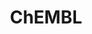 ---
bigquery: https://console.cloud.google.com/bigquery?p=patents-public-data&d=ebi_chembl&page=dataset
citation: '"The ChEMBL database in 2017." Anna Gaulton, Anne Hersey, Michał Nowotka,
  A Patrícia Bento, Jon Chambers, David Mendez, Prudence Mutowo, Francis Atkinson,
  Louisa J Bellis, Elena Cibrián-Uhalte, Mark Davies, Nathan Dedman, Anneli Karlsson,
  María Paula Magariños, John P Overington, George Papadatos, Ines Smit, Andrew R
  Leach Nucleic acids Research (2017) 45 (Database Issue), D945-D954'
contributors: European Bioinformatics Institute
cost: None
description: ChEMBL Data is a manually curated database of small molecules used in
  drug discovery, including information about existing patented drugs.
documentation: 'schema: https://www.ebi.ac.uk/chembl/db_schema


  '
last_edit: 04/05/2022, 16:38:39
location: https://console.cloud.google.com/marketplace/product/google_patents_public_datasets/chembl
maintained_by: EMBL-EBI, an outstation of European Molecular Biology Laboratory
related_publications: '

  ChEMBL: towards direct deposition of bioassay data.


  Mendez D, Gaulton A, Bento AP, Chambers J, De Veij M, Félix E, Magariños MP, Mosquera
  JF, Mutowo P, Nowotka M, Gordillo-Marañón M, Hunter F, Junco L, Mugumbate G, Rodriguez-Lopez
  M, Atkinson F, Bosc N, Radoux CJ, Segura-Cabrera A, Hersey A, Leach AR.


  — Nucleic Acids Res. 2019; 47(D1):D930-D940. doi: 10.1093/nar/gky1075

  '
schema_fields:
- sequence_md5sum
- level2_description
- caloha_id
- year
- disease_efficacy
- usan_substem
- updated_by
- substrate_record_id
- component_type
- l4
- target_desc
- sei
- title
- priority
- irac_class_id
- assay_tissue
- standard_inchi_key
- patent_no
- path
- usan_stem_definition
- species_group_flag
- published_relation
- ddd_admr
- name
- toid
- domain_id
- cx_logp
- class_type
- alert_set_id
- prodrug
- curation_comment
- applicant_full_name
- source_domain_id
- full_molformula
- delist_flag
- direct_interaction
- prediction_method
- hrac_code
- biocomp_id
- acd_logp
- activity_id
- le
- level2
- usan_year
- bei
- warning_country
- smid
- target_mapping
- pathway_id
- compsyn_id
- standard_flag
- value
- assay_test_type
- molecular_species
- comments
- mec_id
- description
- record_id
- standard_type
- oc_id
- as_id
- go_id
- acd_logd
- prod_pat_id
- activity_comment
- src_short_name
- irac_code
- aromatic_rings
- warning_year
- ref_id
- parent_molregno
- ass_cls_map_id
- src_compound_id
- downgraded
- rgid
- mesh_id
- lle
- innovator_company
- assay_cell_type
- parenteral
- mc_target_name
- acd_most_apka
- mechanism_comment
- ref_url
- enzyme_tid
- met_id
- max_phase
- level5
- aspect
- met_conversion
- mol_frac_id
- label
- level3_description
- idx
- src_description
- parent_type
- mw_monoisotopic
- warning_type
- bto_id
- warnref_id
- last_active
- drugind_id
- efo_term
- warning_description
- mutation
- withdrawn_flag
- action_type
- tissue_id
- frac_code
- qudt_units
- ridx
- mc_target_type
- relationship_type
- entity_type
- source
- stem_class
- data_validity_comment
- product_id
- research_stem
- curated_by
- doi
- patent_use_code
- tid_fixed
- level1
- alogp
- enzyme_name
- protein_class_id
- tbl
- smarts
- res_stem_id
- cx_logd
- assay_organism
- tid
- cl_lincs_id
- synonyms
- assay_subcellular_fraction
- normal_range_max
- cellosaurus_id
- who_extra
- short_name
- compd_id
- comp_go_id
- entity_id
- predbind_id
- l7
- standard_value
- indref_id
- strength
- hbd
- chembl_id
- formulation_id
- published_value
- active_molregno
- accession
- l3
- bao_id
- max_phase_for_ind
- frac_class_id
- mecref_id
- cell_description
- db_version
- domain_name
- protein_class_desc
- submission_date
- drug_product_flag
- stem
- num_alerts
- country
- cell_name
- therapeutic_flag
- related_tid
- cell_id
- orig_description
- result_flag
- heavy_atoms
- mc_organism
- src_assay_id
- units
- site_name
- efo_id
- last_page
- annotation
- db_source
- variant_id
- domain_description
- pathway_key
- metref_id
- bao_endpoint
- relationship_desc
- std_act_id
- oral
- mol_irac_id
- definition
- parent_go_id
- chirality
- l1
- updated_on
- dosed_ingredient
- compound_key
- cell_source_tax_id
- normal_range_min
- mc_tax_id
- withdrawn_year
- molregno
- assay_param_id
- metabolite_record_id
- organism
- status
- targrel_id
- log_id
- standard_units
- standard_relation
- patent_expire_date
- psa
- mc_target_accession
- tax_id
- trade_name
- activity_count
- warning_class
- confidence
- level3
- co_stem_id
- level4_description
- num_lipinski_ro5_violations
- class_level
- warning_id
- relationship
- bao_format
- cell_source_tissue
- standard_upper_value
- pubmed_id
- version
- ddd_units
- major_class
- protclasssyn_id
- compound_name
- first_page
- l5
- syn_type
- company
- inorganic_flag
- cell_ontology_id
- cidx
- parent_id
- assay_desc
- type
- ddd_id
- confidence_score
- who_name
- acd_most_bpka
- published_units
- doc_id
- route
- publication_number
- atc_code
- hrac_class_id
- cell_source_organism
- aidx
- hba_lipinski
- drug_record_id
- cx_most_apka
- availability_type
- uo_units
- ddd_comment
- assay_tax_id
- mol_hrac_id
- l2
- withdrawn_country
- targcomp_id
- approval_date
- previous_company
- met_comment
- site_residues
- parameter_value
- assay_source
- ro3_pass
- polymer_flag
- hbd_lipinski
- assay_strain
- isoform
- upper_value
- selectivity_comment
- subgroup
- published_type
- start_position
- doc_type
- assay_id
- full_mwt
- level1_description
- assay_class_id
- uberon_id
- ref_type
- nda_type
- protein_class_synonym
- alert_id
- molfile
- drug_substance_flag
- assay_category
- assay_type
- canonical_smiles
- domain_type
- src_id
- mol_atc_id
- target_type
- l8
- rtb
- authors
- site_id
- pref_name
- withdrawn_reason
- l6
- component_synonym
- ap_id
- journal
- cx_most_bpka
- job_id
- ingredient
- end_position
- topical
- issue
- cpd_str_alert_id
- binding_site_comment
- dosage_form
- structure_type
- comp_class_id
- usan_stem
- text_value
- parameter_type
- stat
- first_in_class
- actsm_id
- ddd_value
- set_name
- mechanism_of_action
- abstract
- clo_id
- num_ro5_violations
- usan_stem_id
- black_box_warning
- hba
- withdrawn_class
- sitecomp_id
- alert_name
- molsyn_id
- ad_type
- volume
- relation
- chebi_par_id
- first_approval
- pchembl_value
- creation_date
- natural_product
- molecule_type
- mesh_heading
- sequence
- component_id
- molecular_mechanism
- qed_weighted
- standard_inchi
- patent_id
- indication_class
- helm_notation
- active_ingredient
- standard_text_value
- homologue
- mw_freebase
- potential_duplicate
- level4
shortname: chembl
tags:
- biotechnology
- health
- chemical
- bioinformatics
- medical
terms_of_use: CC BY-SA 3.0
title: ChEMBL
uuid: e232a192-965c-4ec9-904c-155b6dfe56c5
---